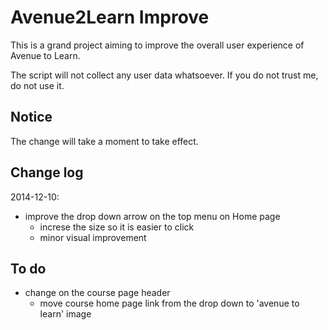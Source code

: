 Avenue2Learn Improve
===
This is a grand project aiming to improve the overall user experience of Avenue to Learn.

The script will not collect any user data whatsoever. If you do not trust me, do not use it.

Notice
---
The change will take a moment to take effect.

Change log
---
2014-12-10:

+ improve the drop down arrow on the top menu on Home page
	* increse the size so it is easier to click
	* minor visual improvement

To do
---
+ change on the course page header
	* move course home page link from the drop down to 'avenue to learn' image

